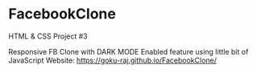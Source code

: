 # FacebookClone
HTML &amp; CSS Project #3

Responsive FB Clone with DARK MODE Enabled feature using little bit of JavaScript 
Website: https://goku-raj.github.io/FacebookClone/
